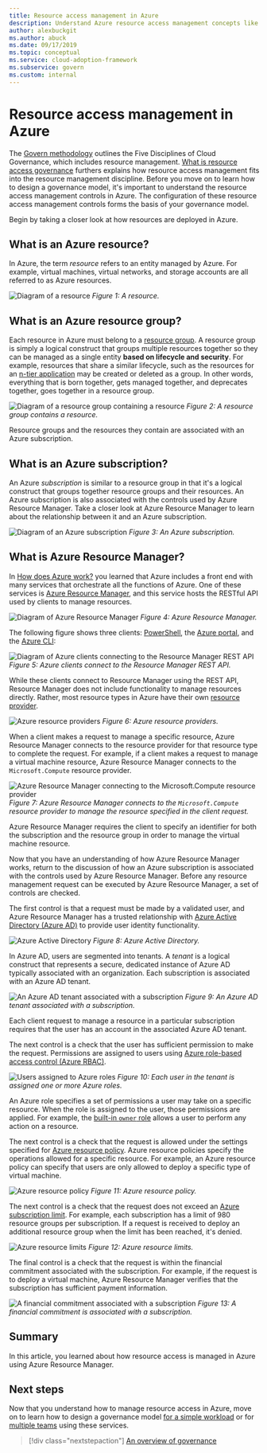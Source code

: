 ```yaml
---
title: Resource access management in Azure
description: Understand Azure resource access management concepts like Azure Resource Manager, subscriptions, resource groups, and resources.
author: alexbuckgit
ms.author: abuck
ms.date: 09/17/2019
ms.topic: conceptual
ms.service: cloud-adoption-framework
ms.subservice: govern
ms.custom: internal
---
```


# Resource access management in Azure

The [Govern methodology](../index.md) outlines the Five Disciplines of Cloud Governance, which includes resource management. [What is resource access governance](./index.md) furthers explains how resource access management fits into the resource management discipline. Before you move on to learn how to design a governance model, it's important to understand the resource access management controls in Azure. The configuration of these resource access management controls forms the basis of your governance model.

Begin by taking a closer look at how resources are deployed in Azure.

## What is an Azure resource?

In Azure, the term *resource* refers to an entity managed by Azure. For example, virtual machines, virtual networks, and storage accounts are all referred to as Azure resources.

![Diagram of a resource](../../_images/govern/design/governance-1-9.png)
*Figure 1: A resource.*

## What is an Azure resource group?

Each resource in Azure must belong to a [resource group](/azure/azure-resource-manager/management/overview#resource-groups). A resource group is simply a logical construct that groups multiple resources together so they can be managed as a single entity **based on lifecycle and security**. For example, resources that share a similar lifecycle, such as the resources for an [n-tier application](/azure/architecture/guide/architecture-styles/n-tier) may be created or deleted as a group. In other words, everything that is born together, gets managed together, and deprecates together, goes together in a resource group.

![Diagram of a resource group containing a resource](../../_images/govern/design/governance-1-10.png)
*Figure 2: A resource group contains a resource.*

Resource groups and the resources they contain are associated with an Azure subscription.

## What is an Azure subscription?

An Azure *subscription* is similar to a resource group in that it's a logical construct that groups together resource groups and their resources. An Azure subscription is also associated with the controls used by Azure Resource Manager. Take a closer look at Azure Resource Manager to learn about the relationship between it and an Azure subscription.

![Diagram of an Azure subscription](../../_images/govern/design/governance-1-11.png)
*Figure 3: An Azure subscription.*

## What is Azure Resource Manager?

In [How does Azure work?](../../get-started/what-is-azure.md) you learned that Azure includes a front end with many services that orchestrate all the functions of Azure. One of these services is [Azure Resource Manager](/azure/azure-resource-manager/), and this service hosts the RESTful API used by clients to manage resources.

![Diagram of Azure Resource Manager](../../_images/govern/design/governance-1-12.png)
*Figure 4: Azure Resource Manager.*

The following figure shows three clients: [PowerShell](/powershell/azure/), the [Azure portal](https://portal.azure.com), and the [Azure CLI](/cli/azure/):

![Diagram of Azure clients connecting to the Resource Manager REST API](../../_images/govern/design/governance-1-13.png)
*Figure 5: Azure clients connect to the Resource Manager REST API.*

While these clients connect to Resource Manager using the REST API, Resource Manager does not include functionality to manage resources directly. Rather, most resource types in Azure have their own [resource provider](/azure/azure-resource-manager/management/overview#terminology).

![Azure resource providers](../../_images/govern/design/governance-1-14.png)
*Figure 6: Azure resource providers.*

When a client makes a request to manage a specific resource, Azure Resource Manager connects to the resource provider for that resource type to complete the request. For example, if a client makes a request to manage a virtual machine resource, Azure Resource Manager connects to the `Microsoft.Compute` resource provider.

![Azure Resource Manager connecting to the Microsoft.Compute resource provider](../../_images/govern/design/governance-1-15.png)
*Figure 7: Azure Resource Manager connects to the `Microsoft.Compute` resource provider to manage the resource specified in the client request.*

Azure Resource Manager requires the client to specify an identifier for both the subscription and the resource group in order to manage the virtual machine resource.

Now that you have an understanding of how Azure Resource Manager works, return to the discussion of how an Azure subscription is associated with the controls used by Azure Resource Manager. Before any resource management request can be executed by Azure Resource Manager, a set of controls are checked.

The first control is that a request must be made by a validated user, and Azure Resource Manager has a trusted relationship with [Azure Active Directory (Azure AD)](/azure/active-directory/) to provide user identity functionality.

![Azure Active Directory](../../_images/govern/design/governance-1-16.png)
*Figure 8: Azure Active Directory.*

In Azure AD, users are segmented into tenants. A *tenant* is a logical construct that represents a secure, dedicated instance of Azure AD typically associated with an organization. Each subscription is associated with an Azure AD tenant.

![An Azure AD tenant associated with a subscription](../../_images/govern/design/governance-1-17.png)
*Figure 9: An Azure AD tenant associated with a subscription.*

Each client request to manage a resource in a particular subscription requires that the user has an account in the associated Azure AD tenant.

The next control is a check that the user has sufficient permission to make the request. Permissions are assigned to users using [Azure role-based access control (Azure RBAC)](/azure/role-based-access-control/).

![Users assigned to Azure roles](../../_images/govern/design/governance-1-18.png)
*Figure 10: Each user in the tenant is assigned one or more Azure roles.*

An Azure role specifies a set of permissions a user may take on a specific resource. When the role is assigned to the user, those permissions are applied. For example, the [built-in `owner` role](/azure/role-based-access-control/built-in-roles#owner) allows a user to perform any action on a resource.

The next control is a check that the request is allowed under the settings specified for [Azure resource policy](/azure/governance/policy/). Azure resource policies specify the operations allowed for a specific resource. For example, an Azure resource policy can specify that users are only allowed to deploy a specific type of virtual machine.

![Azure resource policy](../../_images/govern/design/governance-1-19.png)
*Figure 11: Azure resource policy.*

The next control is a check that the request does not exceed an [Azure subscription limit](/azure/azure-resource-manager/management/azure-subscription-service-limits). For example, each subscription has a limit of 980 resource groups per subscription. If a request is received to deploy an additional resource group when the limit has been reached, it's denied.

![Azure resource limits](../../_images/govern/design/governance-1-20.png)
*Figure 12: Azure resource limits.*

The final control is a check that the request is within the financial commitment associated with the subscription. For example, if the request is to deploy a virtual machine, Azure Resource Manager verifies that the subscription has sufficient payment information.

![A financial commitment associated with a subscription](../../_images/govern/design/governance-1-21.png)
*Figure 13: A financial commitment is associated with a subscription.*

## Summary

In this article, you learned about how resource access is managed in Azure using Azure Resource Manager.

## Next steps

Now that you understand how to manage resource access in Azure, move on to learn how to design a governance model [for a simple workload](./governance-simple-workload.md) or for [multiple teams](./governance-multiple-teams.md) using these services.

> [!div class="nextstepaction"]
> [An overview of governance](../index.md)
